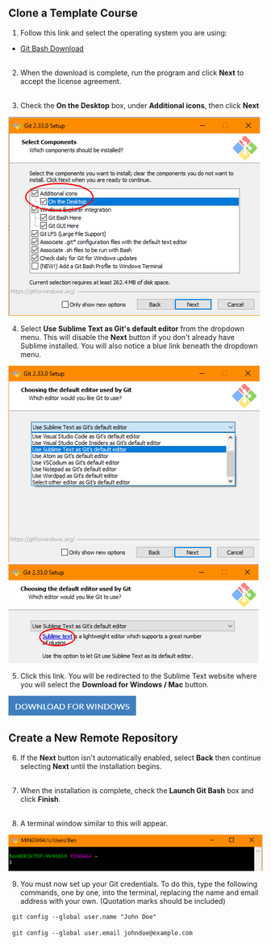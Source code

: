 ## Clone a Template Course

1. Follow this link and select the operating system you are using:

  - [Git Bash Download](https://git-scm.com/downloads)<br /><br />

2. When the download is complete, run the program and click **Next** to accept the license agreement.<br /><br />

3. Check the **On the Desktop** box, under **Additional icons**, then click **Next**

  ![Look for this](img/03-git-additional.png)

4. Select **Use Sublime Text as Git's default editor** from the dropdown menu. This will disable the **Next** button if you don't already have Sublime installed. You will also notice a blue link beneath the dropdown menu.

  ![Look for this](img/04-git-sublime-dropdown.png)
  ![Look for this](img/05-sublime-text-lin.png)

5. Click this link. You will be redirected to the Sublime Text website where you will select the **Download for Windows / Mac** button.   

  ![Look for this](img/06-sublime-download.png)

## Create a New Remote Repository

6. If the **Next** button isn't automatically enabled, select **Back** then continue selecting **Next** until the installation begins.<br /><br />

7. When the installation is complete, check the **Launch Git Bash** box and click **Finish**. <br /><br />

8. A terminal window similar to this will appear.

  ![Git Bash Terminal](img/08-git-term.png)

9. You must now set up your Git credentials. To do this, type the following commands, one by one, into the terminal, replacing the name and email address with your own. (Quotation marks should be included)

 ~~~   
  git config --global user.name "John Doe"

  git config --global user.email johndoe@example.com  
 ~~~